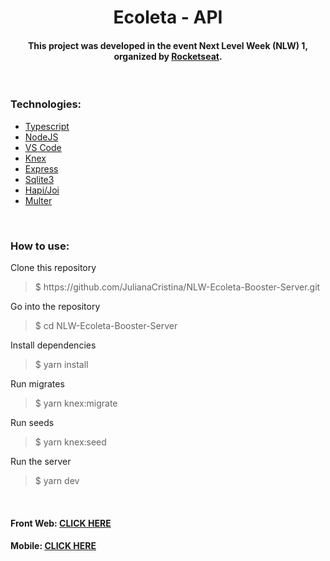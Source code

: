 <h1 align="center"> Ecoleta - API </h1> 

<h4 align="center"> This project was developed in the event Next Level Week (NLW) 1, organized by
<a href="https://rocketseat.com.br/">Rocketseat</a>.
</h4>

<br>

<h3> Technologies: </h3>

<ul>
<li><a href="https://www.typescriptlang.org/">Typescript</a></li>
<li><a href="https://nodejs.org/">NodeJS</a></li>
<li><a href="https://code.visualstudio.com/">VS Code</a></li>
<li><a href="http://knexjs.org/">Knex</a></li>
<li><a href="https://www.npmjs.com/package/express">Express</a></li>
<li><a href="https://www.npmjs.com/package/sqlite3">Sqlite3</a></li>
<li><a href="https://hapi.dev/module/joi/">Hapi/Joi</a></li>
<li><a href="https://www.npmjs.com/package/multer">Multer</a></li>
</ul>

<br>

<h3> How to use: </h3>

<p> Clone this repository </p>
<blockquote>$ https://github.com/JulianaCristina/NLW-Ecoleta-Booster-Server.git</blockquote>
<p> Go into the repository </p>
<blockquote>$ cd NLW-Ecoleta-Booster-Server</blockquote>
<p> Install dependencies </p>
<blockquote>$ yarn install</blockquote>
<p> Run migrates </p>
<blockquote>$ yarn knex:migrate</blockquote>
<p> Run seeds </p>
<blockquote>$ yarn knex:seed</blockquote>
<p> Run the server </p>
<blockquote>$ yarn dev</blockquote>

<br>

<h4> Front Web:
<a href="https://github.com/JulianaCristina/NLW-Ecoleta-Booster-Web">CLICK HERE</a>  
</h4> 
<h4> Mobile:
<a href="https://github.com/JulianaCristina/NLW-Ecoleta-Booster-Mobile">CLICK HERE</a>  
</h4> 

